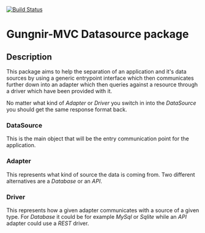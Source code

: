 [![Build Status](https://travis-ci.org/gungnir-mvc/Datasource.svg?branch=master)](https://travis-ci.org/gungnir-mvc/Datasource)
# Gungnir-MVC Datasource package

## Description
This package aims to help the separation of an application and it's data
sources by using a generic entrypoint interface which then communicates
further down into an adapter which then queries against a resource through
a driver which have been provided with it.

No matter what kind of _Adapter_ or _Driver_ you switch in into the _DataSource_
you should get the same response format back.

### DataSource
This is the main object that will be the entry communication point for
the application. 

### Adapter
This represents what kind of source the data is coming from. Two different alternatives
are a _Database_ or an _API_.

### Driver
This represents how a given adapter communicates with a source of a given type.
For _Database_ it could be for example _MySql_ or _Sqlite_ while an _API_ adapter
could use a _REST_ driver.
